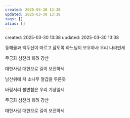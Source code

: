 ```yaml
---
created: 2025-03-30 13:38
updated: 2025-03-30 13:38
tags: []
alias: []
---
```


created: 2025-03-30 13:38
updated: 2025-03-30 13:38


동해물과 백두산이 마르고 닳도록 하느님이 보우하사 우리 나라만세

무궁화 삼천리 화려 강산

대한사람 대한으로 길이 보전하세

남산위에 저 소나무 철갑을 두른듯 

바람서리 불변함은 우리 기상일세

무궁화 삼천리 화려 강산

대한사람 대한으로 길이 보전하세

